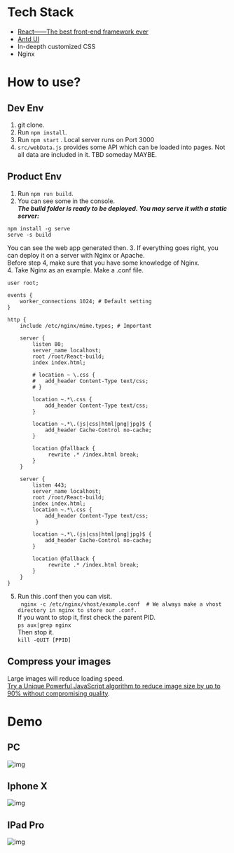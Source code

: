 # Tech Stack
- [React——The best front-end framework ever](https://reactjs.org/)
- [Antd UI](https://ant.design/)
- In-deepth customized CSS
- Nginx


# How to use?
## Dev Env
1. git clone.
2. Run  ``` npm install ```.
3. Run ```npm start``` . Local server runs on Port 3000
4. ```src/webData.js``` provides some API which can be loaded into pages. Not all data are included in it. TBD someday MAYBE.

## Product Env
1. Run ``` npm run build ```.
2. You can see some in the console.  
***The build folder is ready to be deployed.
You may serve it with a static server:***  
```  
npm install -g serve 
serve -s build 
```  
You can see the web app generated then.
3. If everything goes right, you can deploy it on a server with Nginx or Apache.  
Before step 4, make sure that you have some knowledge of Nginx.  
4. Take Nginx as an example. Make a .conf file.
```  
user root;

events {
	worker_connections 1024; # Default setting
}

http {
	include /etc/nginx/mime.types; # Important

	server {
		listen 80;
		server_name localhost;
		root /root/React-build;
		index index.html;

		# location ~ \.css {
		# 	add_header Content-Type text/css;
		# }
		
		location ~.*\.css {
			add_header Content-Type text/css;
		}

		location ~.*\.(js|css|html|png|jpg)$ {
			add_header Cache-Control no-cache;
		}

		location @fallback {
			 rewrite .* /index.html break;
		}
	}

	server {
		listen 443;
		server_name localhost;
		root /root/React-build;
		index index.html;
		location ~.*\.css {
			add_header Content-Type text/css;
		 }

		location ~.*\.(js|css|html|png|jpg)$ {
			add_header Cache-Control no-cache;
		}

		location @fallback {
			 rewrite .* /index.html break;
		}
	}
}
```  
5. Run this .conf then you can visit.  
```  nginx -c /etc/nginx/vhost/example.conf  # We always make a vhost directory in nginx to store our .conf. ```  
If you want to stop it, first check the parent PID.  
``` ps aux|grep nginx  ```  
Then stop it.  
``` kill -QUIT [PPID]  ```  


## Compress your images
Large images will reduce loading speed.  
[Try a Unique Powerful JavaScript algorithm to reduce image size by up to 90% without compromising quality](https://www.picdiet.com/).

# Demo
## PC
![img](https://github.com/yanym/Cornell-Club/blob/master/public/images/Demo/PC.gif)  

## Iphone X
![img](https://github.com/yanym/Cornell-Club/blob/master/public/images/Demo/IphoneX.gif)

## IPad Pro
![img](https://github.com/yanym/Cornell-Club/blob/master/public/images/Demo/IpadPro.gif)
